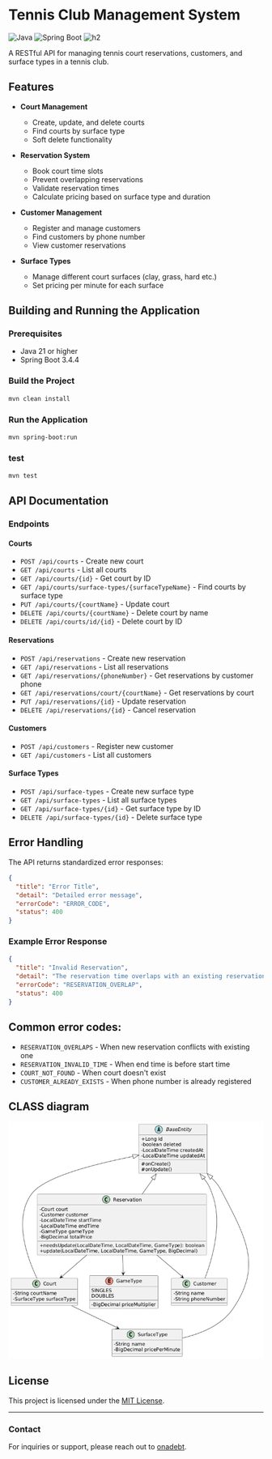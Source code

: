 # Tennis Club Management System

![Java](https://img.shields.io/badge/java-%23ED8B00.svg?style=for-the-badge&logo=openjdk&logoColor=white)
![Spring Boot](https://img.shields.io/badge/springboot-%236DB33F.svg?style=for-the-badge&logo=springboot&logoColor=white)
![h2](https://img.shields.io/badge/h2-%23316192.svg?style=for-the-badge&logo=h2&logoColor=white)

A RESTful API for managing tennis court reservations, customers, and surface types in a tennis club.

## Features

- **Court Management**
   - Create, update, and delete courts
   - Find courts by surface type
   - Soft delete functionality

- **Reservation System**
   - Book court time slots
   - Prevent overlapping reservations
   - Validate reservation times
   - Calculate pricing based on surface type and duration

- **Customer Management**
   - Register and manage customers
   - Find customers by phone number
   - View customer reservations

- **Surface Types**
   - Manage different court surfaces (clay, grass, hard etc.)
   - Set pricing per minute for each surface


## Building and Running the Application

### Prerequisites
- Java 21 or higher
- Spring Boot 3.4.4

### Build the Project
```bash
mvn clean install
```

### Run the Application
```bash
mvn spring-boot:run
```

### test
```bash
mvn test
```


## API Documentation

### Endpoints

#### Courts
- `POST /api/courts` - Create new court
- `GET /api/courts` - List all courts
- `GET /api/courts/{id}` - Get court by ID
- `GET /api/courts/surface-types/{surfaceTypeName}` - Find courts by surface type
- `PUT /api/courts/{courtName}` - Update court
- `DELETE /api/courts/{courtName}` - Delete court by name
- `DELETE /api/courts/id/{id}` - Delete court by ID

#### Reservations
- `POST /api/reservations` - Create new reservation
- `GET /api/reservations` - List all reservations
- `GET /api/reservations/{phoneNumber}` - Get reservations by customer phone
- `GET /api/reservations/court/{courtName}` - Get reservations by court
- `PUT /api/reservations/{id}` - Update reservation
- `DELETE /api/reservations/{id}` - Cancel reservation

#### Customers
- `POST /api/customers` - Register new customer
- `GET /api/customers` - List all customers

#### Surface Types
- `POST /api/surface-types` - Create new surface type
- `GET /api/surface-types` - List all surface types
- `GET /api/surface-types/{id}` - Get surface type by ID
- `DELETE /api/surface-types/{id}` - Delete surface type

## Error Handling

The API returns standardized error responses:

```json
{
  "title": "Error Title",
  "detail": "Detailed error message",
  "errorCode": "ERROR_CODE",
  "status": 400
}
```
### Example Error Response
```json
{
  "title": "Invalid Reservation",
  "detail": "The reservation time overlaps with an existing reservation.",
  "errorCode": "RESERVATION_OVERLAP",
  "status": 400
}
```


## Common error codes:
- `RESERVATION_OVERLAPS` - When new reservation conflicts with existing one
- `RESERVATION_INVALID_TIME` - When end time is before start time
- `COURT_NOT_FOUND` - When court doesn't exist
- `CUSTOMER_ALREADY_EXISTS` - When phone number is already registered


## CLASS diagram
![img.png](src/main/resources/static/img.png)

## License

This project is licensed under the [MIT License](LICENSE).

---

### Contact

For inquiries or support, please reach out to [onadebt](https://github.com/onadebt).
